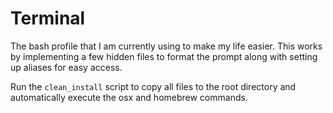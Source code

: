 # Terminal

The bash profile that I am currently using to make my life easier. This works by implementing a few hidden files to format the prompt along with setting up aliases for easy access.

Run the `clean_install` script to copy all files to the root directory and automatically execute the osx and homebrew commands.